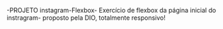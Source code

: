 ﻿-PROJETO instagram-Flexbox-
Exercício de flexbox da página inicial do instragram- proposto pela DIO, totalmente responsivo!